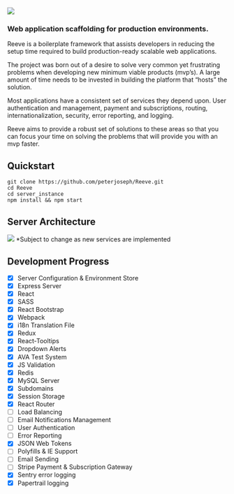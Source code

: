 # ![](https://i.imgur.com/vcNZ9GN.png)

### Web application scaffolding for production environments.

Reeve is a boilerplate framework that assists developers in reducing the setup time required to build production-ready scalable web applications.

The project was born out of a desire to solve very common yet frustrating problems when developing new minimum viable products (mvp’s). A large amount of time needs to be invested in building the platform that “hosts” the solution.

Most applications have a consistent set of services they depend upon. User authentication and management, payment and subscriptions, routing, internationalization, security, error reporting, and logging.

Reeve aims to provide a robust set of solutions to these areas so that you can focus your time on solving the problems that will provide you with an mvp faster.

## Quickstart

```
git clone https://github.com/peterjoseph/Reeve.git
cd Reeve
cd server_instance
npm install && npm start
```

## Server Architecture

![](https://i.imgur.com/HnWxrB2.png)
\*Subject to change as new services are implemented

## Development Progress

- [x] Server Configuration & Environment Store
- [x] Express Server
- [x] React
- [x] SASS
- [x] React Bootstrap
- [x] Webpack
- [x] i18n Translation File
- [x] Redux
- [x] React-Tooltips
- [x] Dropdown Alerts
- [x] AVA Test System
- [x] JS Validation
- [x] Redis
- [x] MySQL Server
- [x] Subdomains
- [x] Session Storage
- [x] React Router
- [ ] Load Balancing
- [ ] Email Notifications Management
- [ ] User Authentication
- [ ] Error Reporting
- [x] JSON Web Tokens
- [ ] Polyfills & IE Support
- [ ] Email Sending
- [ ] Stripe Payment & Subscription Gateway
- [x] Sentry error logging
- [x] Papertrail logging
